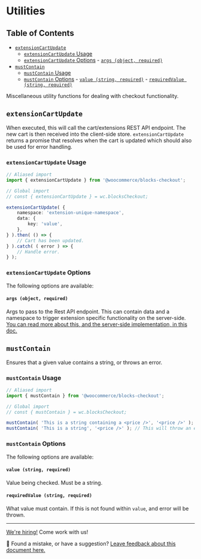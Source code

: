 # Utilities <!-- omit in toc -->

## Table of Contents <!-- omit in toc -->

- [`extensionCartUpdate`](#extensioncartupdate)
   	- [`extensionCartUpdate` Usage](#extensioncartupdate-usage)
   	- [`extensionCartUpdate` Options](#extensioncartupdate-options)
      		- [`args (object, required)`](#args-object-required)
- [`mustContain`](#mustcontain)
   	- [`mustContain` Usage](#mustcontain-usage)
   	- [`mustContain` Options](#mustcontain-options)
      		- [`value (string, required)`](#value-string-required)
      		- [`requiredValue (string, required)`](#requiredvalue-string-required)

Miscellaneous utility functions for dealing with checkout functionality.

## `extensionCartUpdate`

When executed, this will call the cart/extensions REST API endpoint. The new cart is then received into the client-side store. `extensionCartUpdate` returns a promise that resolves when the cart is updated which should also be used for error handling.

### `extensionCartUpdate` Usage

```ts
// Aliased import
import { extensionCartUpdate } from '@woocommerce/blocks-checkout';

// Global import
// const { extensionCartUpdate } = wc.blocksCheckout;

extensionCartUpdate( {
	namespace: 'extension-unique-namespace',
	data: {
		key: 'value',
	},
} ).then( () => {
	// Cart has been updated.
} ).catch( ( error ) => {
	// Handle error.
} );
```

### `extensionCartUpdate` Options

The following options are available:

#### `args (object, required)`

Args to pass to the Rest API endpoint. This can contain data and a namespace to trigger extension specific functionality on the server-side. [You can read more about this, and the server-side implementation, in this doc.](../../../docs/third-party-developers/extensibility/rest-api/extend-rest-api-update-cart.md)

## `mustContain`

Ensures that a given value contains a string, or throws an error.

### `mustContain` Usage

```js
// Aliased import
import { mustContain } from '@woocommerce/blocks-checkout';

// Global import
// const { mustContain } = wc.blocksCheckout;

mustContain( 'This is a string containing a <price />', '<price />' ); // This will not throw an error
mustContain( 'This is a string', '<price />' ); // This will throw an error
```

### `mustContain` Options

The following options are available:

#### `value (string, required)`

Value being checked. Must be a string.

#### `requiredValue (string, required)`

What value must contain. If this is not found within `value`, and error will be thrown.

<!-- FEEDBACK -->

---

[We're hiring!](https://woocommerce.com/careers/) Come work with us!

🐞 Found a mistake, or have a suggestion? [Leave feedback about this document here.](https://github.com/woocommerce/woocommerce-blocks/issues/new?assignees=&labels=type%3A+documentation&template=--doc-feedback.md&title=Feedback%20on%20./packages/checkout/utils/README.md)

<!-- /FEEDBACK -->

